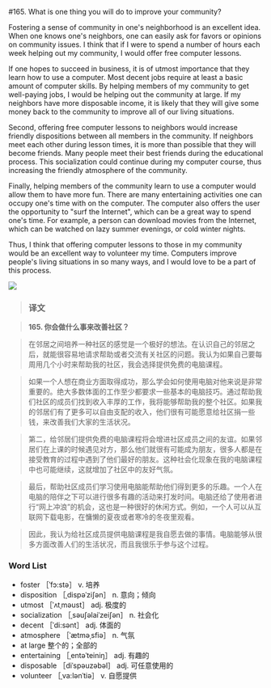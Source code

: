 #165. What is one thing you will do to improve your community?

Fostering a sense of community in one's neighborhood is an excellent idea. When one knows one's neighbors, one can easily ask for favors or opinions on community issues. I think that if I were to spend a number of hours each week helping out my community, I would offer free computer lessons.

If one hopes to succeed in business, it is of utmost importance that they learn how to use a computer. Most decent jobs require at least a basic amount of computer skills. By helping members of my community to get well-paying jobs, I would be helping out the community at large. If my neighbors have more disposable income, it is likely that they will give some money back to the community to improve all of our living situations.

Second, offering free computer lessons to neighbors would increase friendly dispositions between all members in the community. If neighbors meet each other during lesson times, it is more than possible that they will become friends. Many people meet their best friends during the educational process. This socialization could continue during my computer course, thus increasing the friendly atmosphere of the community.

Finally, helping members of the community learn to use a computer would allow them to have more fun. There are many entertaining activities one can occupy one's time with on the computer. The computer also offers the user the opportunity to "surf the Internet", which can be a great way to spend one's time. For example, a person can download movies from the Internet, which can be watched on lazy summer evenings, or cold winter nights.

Thus, I think that offering computer lessons to those in my community would be an excellent way to volunteer my time. Computers improve people's living situations in so many ways, and I would love to be a part of this process.

![](images/TOEFL-iBT-High-Score-Essays-165.jpg)

> ### 译文

> **165. 你会做什么事来改善社区？**

> 在邻居之间培养一种社区的感觉是一个极好的想法。在认识自己的邻居之后，就能很容易地请求帮助或者交流有关社区的问题。我认为如果自己要每周用几个小时来帮助我的社区，我会选择提供免费的电脑课程。

> 如果一个人想在商业方面取得成功，那么学会如何使用电脑对他来说是非常重要的。绝大多数体面的工作至少都要求一些基本的电脑技巧。通过帮助我们社区的成员们找到收入丰厚的工作，我将能够帮助我的整个社区。如果我的邻居们有了更多可以自由支配的收入，他们很有可能愿意给社区捐一些钱，来改善我们大家的生活状况。

> 第二，给邻居们提供免费的电脑课程将会增进社区成员之间的友谊。如果邻居们在上课的时候遇见对方，那么他们就很有可能成为朋友，很多人都是在接受教育的过程中遇到了他们最好的朋友。这种社会化现象在我的电脑课程中也可能继续，这就增加了社区中的友好气氛。

> 最后，帮助社区成员们学习使用电脑能帮助他们得到更多的乐趣。一个人在电脑的陪伴之下可以进行很多有趣的活动来打发时间。电脑还给了使用者进行“网上冲浪”的机会，这也是一种很好的休闲方式。例如，一个人可以从互联网下载电影，在慵懒的夏夜或者寒冷的冬夜里观看。

> 因此，我认为给社区成员提供电脑课程是我自愿去做的事情。电脑能够从很多方面改善人们的生活状况，而且我很乐于参与这个过程。

### Word List

 * foster ［ˈfɔ:stə］ v. 培养
 * disposition ［ˌdispəˈziʃən］ n. 意向；倾向
 * utmost ［ˈʌtˌməust］ adj. 极度的
 * socialization ［ˌsəuʃəlaiˈzeiʃən］ n. 社会化
 * decent ［ˈdi:sənt］ adj. 体面的
 * atmosphere ［ˈætməˌsfiə］ n. 气氛
 * at large 整个的；全部的
 * entertaining ［ˌentəˈteiniŋ］ adj. 有趣的
 * disposable ［diˈspəuzəbəl］ adj. 可任意使用的
 * volunteer ［ˌva:lənˈtiə］ v. 自愿提供
